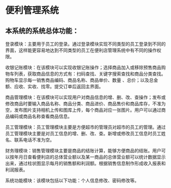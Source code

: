 # 便利管理系统

## 本系统的系统总体功能：

登录模块：主要用于员工的登录。通过登录模块实现不同类型的员工登录到不同的界面，这样能更容易地达到不同类型的员工在便利店管理系统中有不同的操作权限。

收银记账模块：在该模块可以实现收银记账操作；选择商品加入或移除预售商品购物车列表，获取商品信息的方式有：扫码查找、关键字搜索查找和商品分类查找。购物车显示每一销售商品编码、商品名称、商品单价、数量 、总价；以及总金额、应收、实收、找零。提交订单后返回主界面。

商品管理模块：在该模块可以实现用户对商品信息的增、删、改、查操作；发布或修改商品时要输入商品名称、商品分类、商品进价、商品售价和商品库存，不准为空，发布图片支持相机上传和图库上传，每个商品对应一张图片。用户可以通过商品编码或商品名称查看商品信息。

员工管理模块：员工管理模块主要是方便超市的管理员对超市的员工的管理。通过员工管理模块主要是对员工信息的增、删、改、查。新增或修改员工信息时员工姓名、联系电话不准为空。

财务理模块：销售管理模块主要是商品的结账计算，能够方便商品的结账。用户可以按年月日查看便利店的总体营业额以及某一商品的总体营业额可以统计数据显示出来，通过柱状图显示每月的销售额和利润额。根据销售信息制作形成收入报表和利润报表。

系统功能模块：该模块包括以下功能：个人信息修改、密码修改等。
